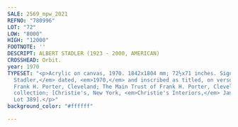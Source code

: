 ```yaml
---
SALE: 2569_mpw_2021
REFNO: "780996"
LOT: "72"
LOW: "8000"
HIGH: "12000"
FOOTNOTE: ''
DESCRIPT: ALBERT STADLER (1923 - 2000, AMERICAN)
CROSSHEAD: Orbit.
year: 1970
TYPESET: "<p>Acrylic on canvas, 1970. 1842x1804 mm; 72½x71 inches. Signed, <em>Albert
  Stadler,</em> dated, <em>1970,</em> and inscribed as titled, on verso. <br><br>Provenance:
  Frank H. Porter, Cleveland; The Main Trust of Frank H. Porter, Cleveland; Private
  collection; [Christie's, New York, <em>Christie's Interiors,</em> January 13, 2009,
  Lot 389].</p>"
background_color: "#ffffff"

---
```

